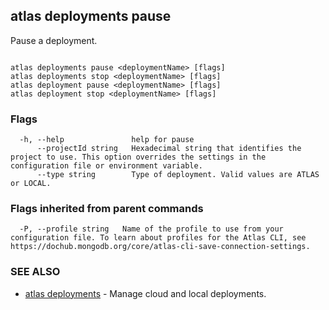 ## atlas deployments pause

Pause a deployment.



```

atlas deployments pause <deploymentName> [flags]
atlas deployments stop <deploymentName> [flags]
atlas deployment pause <deploymentName> [flags]
atlas deployment stop <deploymentName> [flags]
```



### Flags

```
  -h, --help               help for pause
      --projectId string   Hexadecimal string that identifies the project to use. This option overrides the settings in the configuration file or environment variable.
      --type string        Type of deployment. Valid values are ATLAS or LOCAL.

```


### Flags inherited from parent commands

```
  -P, --profile string   Name of the profile to use from your configuration file. To learn about profiles for the Atlas CLI, see https://dochub.mongodb.org/core/atlas-cli-save-connection-settings.

```

### SEE ALSO


* [atlas deployments](atlas_deployments.md)	- Manage cloud and local deployments.



